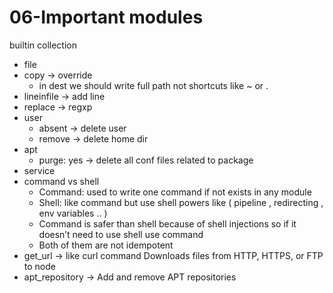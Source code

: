 # 06-Important modules

builtin collection

- file
- copy  → override
    - in dest we should write full path not shortcuts like ~ or .
- lineinfile → add line
- replace → regxp
- user
    - absent → delete user
    - remove → delete home dir
- apt
    - purge: yes → delete all conf files related to package
- service
- command vs shell
    - Command: used to write one command if not exists in any module
    - Shell: like command but use shell powers like ( pipeline , redirecting , env variables .. )
    - Command is safer than shell because of shell injections so if it doesn’t need to use shell use command
    - Both of them are not idempotent
- get_url → like curl command Downloads files from HTTP, HTTPS, or FTP to node
- apt_repository → Add and remove APT repositories 
